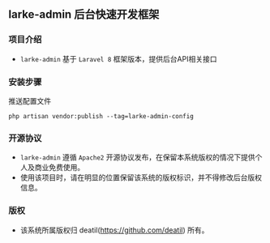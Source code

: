 ## larke-admin 后台快速开发框架


### 项目介绍

*  `larke-admin` 基于 `Laravel 8` 框架版本，提供后台API相关接口


### 安装步骤

推送配置文件
~~~
php artisan vendor:publish --tag=larke-admin-config
~~~


### 开源协议

*  `larke-admin` 遵循 `Apache2` 开源协议发布，在保留本系统版权的情况下提供个人及商业免费使用。  
*  使用该项目时，请在明显的位置保留该系统的版权标识，并不得修改后台版权信息。


### 版权

*  该系统所属版权归 deatil(https://github.com/deatil) 所有。
